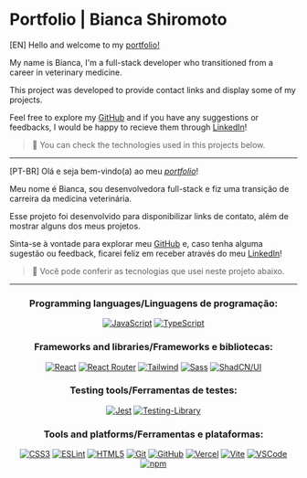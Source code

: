 <h1>Portfolio | Bianca Shiromoto</h1>

<p>[EN] Hello and welcome to my <a href="http://biancashiromoto.github.io/">portfolio!</a></p>
<p>My name is Bianca, I'm a full-stack developer who transitioned from a career in veterinary medicine.</p>
<p>This project was developed to provide contact links and display some of my projects.</p>
<p>Feel free to explore my <a href="https://github.com/biancashiromoto">GitHub</a> and if you have any suggestions or feedbacks, I would be happy to recieve them through <a href="https://www.linkedin.com/in/bshiromoto/" target="_blank">LinkedIn</a>!</p>

> 🧰 You can check the technologies used in this projects below.

<hr>

<p>[PT-BR] Olá e seja bem-vindo(a) ao meu <a href="http://biancashiromoto.github.io/"><i>portfolio</i></a>!</p>
<p>Meu nome é Bianca, sou desenvolvedora full-stack e fiz uma transição de carreira da medicina veterinária.</p>
<p>Esse projeto foi desenvolvido para disponibilizar links de contato, além de mostrar alguns dos meus projetos.</p>
<p>Sinta-se à vontade para explorar meu <a href="https://github.com/biancashiromoto">GitHub</a> e, caso tenha alguma sugestão ou feedback, ficarei feliz em receber através do meu <a href="https://www.linkedin.com/in/bshiromoto/" target="_blank">LinkedIn</a>!</p>

> 🧰 Você pode conferir as tecnologias que usei neste projeto abaixo.

<hr>

<div align="center">

### Programming languages/Linguagens de programação:
[![JavaScript](https://img.shields.io/badge/JavaScript-323330?style=for-the-badge&logo=javascript&logoColor=F7DF1E)]()
[![TypeScript](https://img.shields.io/badge/TypeScript-007ACC?style=for-the-badge&logo=typescript&logoColor=white)]()

### Frameworks and libraries/Frameworks e bibliotecas:
[![React](https://img.shields.io/badge/React-20232A?style=for-the-badge&logo=react&logoColor=61DAFB)]()
[![React Router](https://img.shields.io/badge/React_Router-CA4245?style=for-the-badge&logo=react-router&logoColor=white)]()
[![Tailwind](https://img.shields.io/badge/Tailwind_CSS-38B2AC?style=for-the-badge&logo=tailwind-css&logoColor=white)]()
[![Sass](https://img.shields.io/badge/Sass-CC6699?style=for-the-badge&logo=sass&logoColor=white)]()
[![ShadCN/UI](https://img.shields.io/badge/shadcn%2Fui-000000?style=for-the-badge&logo=shadcnui&logoColor=white)]()

### Testing tools/Ferramentas de testes:
[![Jest](https://img.shields.io/badge/Jest-C21325?style=for-the-badge&logo=jest&logoColor=white)]()
[![Testing-Library](https://img.shields.io/badge/-TestingLibrary-%23E33332?style=for-the-badge&logo=testing-library&logoColor=white)]()

### Tools and platforms/Ferramentas e plataformas:
[![CSS3](https://img.shields.io/badge/CSS3-1572B6?style=for-the-badge&logo=css3&logoColor=white)]()
[![ESLint](https://img.shields.io/badge/eslint-3A33D1?style=for-the-badge&logo=eslint&logoColor=white)]()
[![HTML5](https://img.shields.io/badge/HTML5-E34F26?style=for-the-badge&logo=html5&logoColor=white)]()
[![Git](https://img.shields.io/badge/Git-E44C30?style=for-the-badge&logo=git&logoColor=white)]()
[![GitHub](https://img.shields.io/badge/GitHub-100000?style=for-the-badge&logo=github&logoColor=white)]()
[![Vercel](https://img.shields.io/badge/Vercel-000000?style=for-the-badge&logo=vercel&logoColor=white)]()
[![Vite](https://img.shields.io/badge/Vite-B73BFE?style=for-the-badge&logo=vite&logoColor=FFD62E)]()
[![VSCode](https://img.shields.io/badge/VSCode-0078D4?style=for-the-badge&logo=visual%20studio%20code&logoColor=white)]()
[![npm](https://img.shields.io/badge/npm-CB3837?style=for-the-badge&logo=npm&logoColor=white)]()

</div>